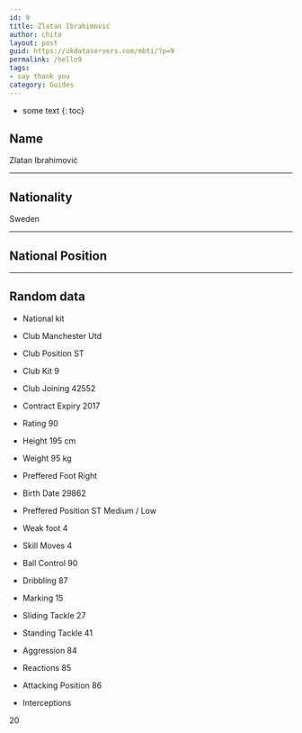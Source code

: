 ```yaml
---
id: 9
title: Zlatan Ibrahimović
author: chito
layout: post
guid: https://ukdataservers.com/mbti/?p=9
permalink: /hello9
tags:
- say thank you
category: Guides
---
```


* some text
{: toc}


## Name  
Zlatan Ibrahimović 

* * *

## Nationality  
Sweden 

* * *

## National Position 

* * *

## Random data 

  * National kit 
  * Club 
Manchester Utd 

  * Club Position 
ST 

  * Club Kit 
9 

  * Club Joining 
42552 

  * Contract Expiry 
2017 

  * Rating 
90 

  * Height 
195 cm 

  * Weight 
95 kg 

  * Preffered Foot 
Right 

  * Birth Date 
29862 

  * Preffered Position 
ST Medium / Low 

  * Weak foot 
4 

  * Skill Moves 
4 

  * Ball Control 
90 

  * Dribbling 
87 

  * Marking 
15 

  * Sliding Tackle 
27 

  * Standing Tackle 
41 

  * Aggression 
84 

  * Reactions 
85 

  * Attacking Position 
86 

  * Interceptions 

20